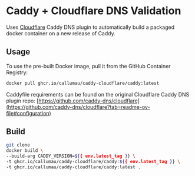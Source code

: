 # Caddy + Cloudflare DNS Validation

Uses [Cloudflare](https://github.com/caddy-dns/cloudflare) Caddy DNS plugin to automatically build a packaged docker container on a new release of Caddy.

## Usage

To use the pre-built Docker image, pull it from the GitHub Container Registry:
```bash
docker pull ghcr.io/callumau/caddy-cloudflare/caddy:latest
```

Caddyfile requirements can be found on the original Cloudflare Caddy DNS plugin repo: [https://github.com/caddy-dns/cloudflare](https://github.com/caddy-dns/cloudflare?tab=readme-ov-file#configuration)

## Build

```bash
git clone 
docker build \
--build-arg CADDY_VERSION=${{ env.latest_tag }} \
-t ghcr.io/callumau/caddy-cloudflare/caddy:${{ env.latest_tag }} \
-t ghcr.io/callumau/caddy-cloudflare/caddy:latest .
